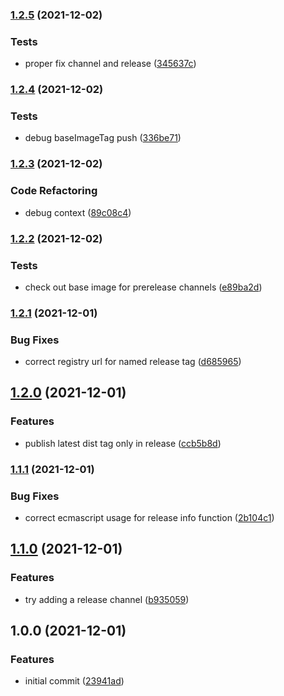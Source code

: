 ### [1.2.5](https://github.com/0-vortex/eclass-docker-fork/compare/v1.2.4...v1.2.5) (2021-12-02)


### Tests

* proper fix channel and release ([345637c](https://github.com/0-vortex/eclass-docker-fork/commit/345637c86348bb99e545f896eb6fce8ceaa695a6))

### [1.2.4](https://github.com/0-vortex/eclass-docker-fork/compare/v1.2.3...v1.2.4) (2021-12-02)


### Tests

* debug baseImageTag push ([336be71](https://github.com/0-vortex/eclass-docker-fork/commit/336be71c7325a2f71e6ee158409546310cd8bd31))

### [1.2.3](https://github.com/0-vortex/eclass-docker-fork/compare/v1.2.2...v1.2.3) (2021-12-02)


### Code Refactoring

* debug context ([89c08c4](https://github.com/0-vortex/eclass-docker-fork/commit/89c08c458f902fe9229159bb74efd4796a2eb41d))

### [1.2.2](https://github.com/0-vortex/eclass-docker-fork/compare/v1.2.1...v1.2.2) (2021-12-02)


### Tests

* check out base image for prerelease channels ([e89ba2d](https://github.com/0-vortex/eclass-docker-fork/commit/e89ba2db1fda1c9f99ccaf49c85a970533868fca))

### [1.2.1](https://github.com/0-vortex/eclass-docker-fork/compare/v1.2.0...v1.2.1) (2021-12-01)


### Bug Fixes

* correct registry url for named release tag ([d685965](https://github.com/0-vortex/eclass-docker-fork/commit/d685965930056ca36dd1e23cbd0d0543e169fbd6))

## [1.2.0](https://github.com/0-vortex/eclass-docker-fork/compare/v1.1.1...v1.2.0) (2021-12-01)


### Features

* publish latest dist tag only in release ([ccb5b8d](https://github.com/0-vortex/eclass-docker-fork/commit/ccb5b8db477b014d17523fe563c8215b67b11786))

### [1.1.1](https://github.com/0-vortex/eclass-docker-fork/compare/v1.1.0...v1.1.1) (2021-12-01)


### Bug Fixes

* correct ecmascript usage for release info function ([2b104c1](https://github.com/0-vortex/eclass-docker-fork/commit/2b104c19f631f17c3c3c0ffabf6301f772861b29))

## [1.1.0](https://github.com/0-vortex/eclass-docker-fork/compare/v1.0.0...v1.1.0) (2021-12-01)


### Features

* try adding a release channel ([b935059](https://github.com/0-vortex/eclass-docker-fork/commit/b9350599cb929e51ade3ca5fce48a602c96b941b))

## 1.0.0 (2021-12-01)


### Features

* initial commit ([23941ad](https://github.com/0-vortex/eclass-docker-fork/commit/23941ad3f987d420e70adb931539c3b9585e2ea8))
